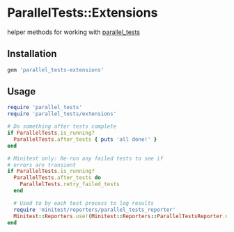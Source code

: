 # ParallelTests::Extensions

helper methods for working with [parallel_tests](https://github.com/grosser/parallel_tests)

## Installation

```rb
gem 'parallel_tests-extensions'
```

## Usage

```rb
require 'parallel_tests'
require 'parallel_tests/extensions'

# Do something after tests complete
if ParallelTests.is_running?
  ParallelTests.after_tests { puts 'all done!' }
end

# Minitest only: Re-run any failed tests to see if 
# errors are transient
if ParallelTests.is_running?
  ParallelTests.after_tests do
    ParallelTests.retry_failed_tests
  end

  # Used to by each test process to log results
  require 'minitest/reporters/parallel_tests_reporter'
  Minitest::Reporters.use!(Minitest::Reporters::ParallelTestsReporter.new)
end
```

